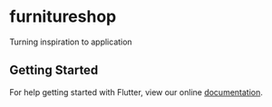# furnitureshop

Turning inspiration to application

## Getting Started

For help getting started with Flutter, view our online
[documentation](https://flutter.io/).
